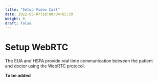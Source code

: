 ```yaml
---
title: "Setup Video Call"
date: 2022-05-07T18:00:04+05:30
Weight: 8
draft: false
---
```


# Setup WebRTC

The EUA and HSPA provide real time communication between the patient and doctor using the WebRTC protocol. 

**To be added**
